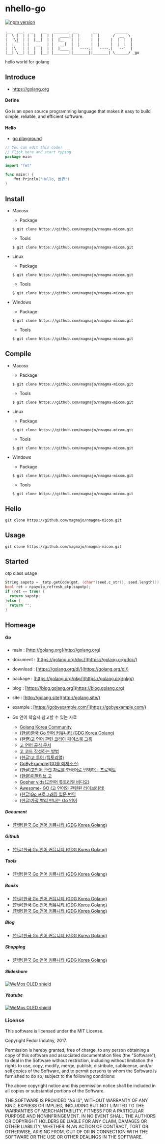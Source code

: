 # nhello-go
[![npm version](https://badge.fury.io/js/nmagma-node.svg)](https://badge.fury.io/js/nmagma-node)
```
.__   __.  __    __   _______  __       __        ______    
|  \ |  | |  |  |  | |   ____||  |     |  |      /  __  \   
|   \|  | |  |__|  | |  |__   |  |     |  |     |  |  |  |
|  . `  | |   __   | |   __|  |  |     |  |     |  |  |  |
|  |\   | |  |  |  | |  |____ |  `----.|  `----.|  `--'  |
|__| \__| |__|  |__| |_______||_______||_______| \______/ _go
```
hello world for golang

## Introduce 
- https://golang.org

#### Define
Go is an open source programming language that makes it easy to build simple, reliable, and efficient software.

#### Hello 
- [go playground](https://play.golang.org/p/3VsQMI4Rx5)
```go
// You can edit this code!
// Click here and start typing.
package main

import "fmt"

func main() {
	fmt.Println("Hello, 世界")
}
```

## Install

- Macosx
  - Package
  ```shell
  $ git clone https://github.com/magmajo/nmagma-micom.git
  ```
  - Tools
  ```shell
  $ git clone https://github.com/magmajo/nmagma-micom.git
  ```

- Linux
  - Package
  ```shell
  $ git clone https://github.com/magmajo/nmagma-micom.git
  ```
  - Tools
  ```shell
  $ git clone https://github.com/magmajo/nmagma-micom.git
  ```
  
- Windows
  - Package
  ```shell
  $ git clone https://github.com/magmajo/nmagma-micom.git
  ```
  - Tools
  ```shell
  $ git clone https://github.com/magmajo/nmagma-micom.git
  ```

## Compile

- Macosx
  - Package
  ```shell
  $ git clone https://github.com/magmajo/nmagma-micom.git
  ```
  - Tools
  ```shell
  $ git clone https://github.com/magmajo/nmagma-micom.git
  ```

- Linux
  - Package
  ```shell
  $ git clone https://github.com/magmajo/nmagma-micom.git
  ```
  - Tools
  ```shell
  $ git clone https://github.com/magmajo/nmagma-micom.git
  ```
  
- Windows
  - Package
  ```shell
  $ git clone https://github.com/magmajo/nmagma-micom.git
  ```
  - Tools
  ```shell
  $ git clone https://github.com/magmajo/nmagma-micom.git
  ```
  
## Hello
```shell
git clone https://github.com/magmajo/nmagma-micom.git
```

## Usage
```shell
git clone https://github.com/magmajo/nmagma-micom.git
```

## Started
otp class usage
```cpp
String sapotp = _totp.getCode(gmt, (char*)seed.c_str(), seed.length());
bool ret = npayotp_refresh_otp(sapotp);
if (ret == true) {
  return sapotp;
}else {
  return "";
}
```

## Homeage
##### Go
- main : [http://golang.org](http://golang.org)
- document : [https://golang.org/doc/](https://golang.org/doc/)
- download : [https://golang.org/dl/](https://golang.org/dl/)
- package : [https://golang.org/pkg/](https://golang.org/pkg/)
- blog : [https://blog.golang.org](https://blog.golang.org)
- site : [http://golang.site](http://golang.site/)
- example : [https://gobyexample.com/](https://gobyexample.com/)


- Go 언어 학습시 참고할 수 있는 자료
  - [Golang Korea Community](https://golangkorea.github.io)
  - [(한글)한국 Go 언어 커뮤니티 (GDG Korea Golang)](https://plus.google.com/u/0/communities/115721275599816202991)
  - [(한글)고 언어 관련 코리아 페이스북 그룹](https://www.facebook.com/groups/golangko/?fref=ts)
  - [고 언어 공식 문서](http://golang.org/doc/)
  - [고 코드 작성하는 방법](http://golang.org/doc/code.html)
  - [(한글)고 투어 (튜토리얼)](http://go-tour-kr.appspot.com/) 
  - [GoByExample(GO를 예제소스)](https://gobyexample.com/)
  - [(한글)고언어 관련 자료를 한국어로 번역하는 프로젝트](https://code.google.com/p/golang-korea/)
  - [(한글)이펙티브 고](https://code.google.com/p/golang-korea/wiki/EffectiveGo)
  - [Gopher vids(고언어 튜토리얼 비디오)](http://gophervids.appspot.com/)
  - [Awesome- GO (고 언어와 관련된 라이브러리)](https://github.com/avelino/awesome-go)
  - [(한글)Go 프로그래밍 입문 번역](http://codingnuri.com/golang-book/)
  - [(한글)가장 빨리 만나는 Go 언어](http://pyrasis.com/private/2015/06/01/publish-go-for-the-really-impatient-book)



##### Document
- [(한글)한국 Go 언어 커뮤니티 (GDG Korea Golang)](https://plus.google.com/u/0/communities/115721275599816202991)

##### Github
- [(한글)한국 Go 언어 커뮤니티 (GDG Korea Golang)](https://plus.google.com/u/0/communities/115721275599816202991)

##### Tools
- [(한글)한국 Go 언어 커뮤니티 (GDG Korea Golang)](https://plus.google.com/u/0/communities/115721275599816202991)

##### Books
- [(한글)한국 Go 언어 커뮤니티 (GDG Korea Golang)](https://plus.google.com/u/0/communities/115721275599816202991)
- [(한글)한국 Go 언어 커뮤니티 (GDG Korea Golang)](https://plus.google.com/u/0/communities/115721275599816202991)
- [(한글)한국 Go 언어 커뮤니티 (GDG Korea Golang)](https://plus.google.com/u/0/communities/115721275599816202991)

##### Blog
- [(한글)한국 Go 언어 커뮤니티 (GDG Korea Golang)](https://plus.google.com/u/0/communities/115721275599816202991)

##### Shopping
- [(한글)한국 Go 언어 커뮤니티 (GDG Korea Golang)](https://plus.google.com/u/0/communities/115721275599816202991)

##### Slideshare
  [![WeMos OLED shield](https://image.slidesharecdn.com/nodemcu-160407070213/95/node-mcu-1-638.jpg?cb=1460012803)](https://youtu.be/ZpnH6RynpvA)

##### Youtube 
  [![WeMos OLED shield](http://img.youtube.com/vi/YOUTUBE_VIDEO_ID_HERE/0.jpg)](https://www.slideshare.net/KyuhoKim/node-mcu)



### License

This software is licensed under the MIT License.

Copyright Fedor Indutny, 2017.

Permission is hereby granted, free of charge, to any person obtaining a
copy of this software and associated documentation files (the
"Software"), to deal in the Software without restriction, including
without limitation the rights to use, copy, modify, merge, publish,
distribute, sublicense, and/or sell copies of the Software, and to permit
persons to whom the Software is furnished to do so, subject to the
following conditions:

The above copyright notice and this permission notice shall be included
in all copies or substantial portions of the Software.

THE SOFTWARE IS PROVIDED "AS IS", WITHOUT WARRANTY OF ANY KIND, EXPRESS
OR IMPLIED, INCLUDING BUT NOT LIMITED TO THE WARRANTIES OF
MERCHANTABILITY, FITNESS FOR A PARTICULAR PURPOSE AND NONINFRINGEMENT. IN
NO EVENT SHALL THE AUTHORS OR COPYRIGHT HOLDERS BE LIABLE FOR ANY CLAIM,
DAMAGES OR OTHER LIABILITY, WHETHER IN AN ACTION OF CONTRACT, TORT OR
OTHERWISE, ARISING FROM, OUT OF OR IN CONNECTION WITH THE SOFTWARE OR THE
USE OR OTHER DEALINGS IN THE SOFTWARE.
